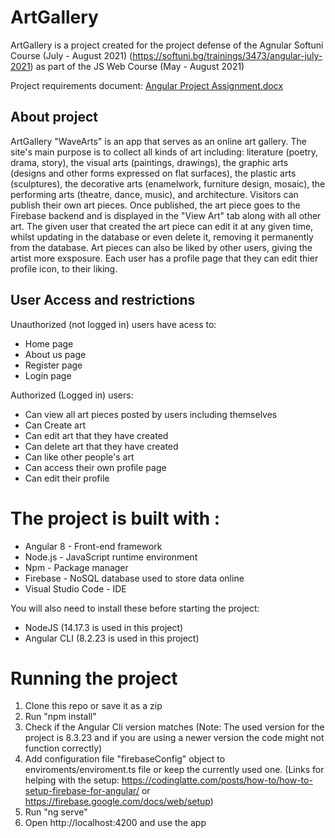 # ArtGallery
ArtGallery is a project created for the project defense of the Agnular Softuni Course (July - August 2021) (https://softuni.bg/trainings/3473/angular-july-2021) as part of the JS Web Course (May - August 2021)

Project requirements document: [Angular Project Assignment.docx](https://github.com/TheStormWeaver/ArtGallery/files/6945894/Angular.Project.Assignment.docx)

## About project
ArtGallery "WaveArts" is an app that serves as an online art gallery. The site's main purpose is to collect all kinds of art including: literature (poetry, drama, story), the visual arts (paintings, drawings), the graphic arts (designs and other forms expressed on flat surfaces), the plastic arts (sculptures), the decorative arts (enamelwork, furniture design, mosaic), the performing arts (theatre, dance, music), and architecture. Visitors can publish their own art pieces. Once published, the art piece goes to the Firebase backend and is displayed in the "View Art" tab along with all other art. The given user that created the art piece can edit it at any given time, whilst updating in the database or even delete it, removing it permanently from the database. Art pieces can also be liked by other users, giving the artist more exsposure. Each user has a profile page that they can edit thier profile icon, to their liking.

## User Access and restrictions
Unauthorized (not logged in) users have acess to:
- Home page
- About us page
- Register page
- Login page

Authorized (Logged in) users:
- Can view all art pieces posted by users including themselves
- Can Create art
- Can edit art that they have created
- Can delete art that they have created
- Can like other people's art
- Can access their own profile page
- Can edit their profile 

# The project is built with :
- Angular 8 - Front-end framework
- Node.js - JavaScript runtime environment
- Npm - Package manager
- Firebase - NoSQL database used to store data online
- Visual Studio Code - IDE

You will also need to install these before starting the project:
- NodeJS (14.17.3 is used in this project)
- Angular CLI (8.2.23 is used in this project)

# Running the project
1. Clone this repo or save it as a zip
2. Run "npm install"
3. Check if the Angular Cli version matches (Note: The used version for the project is 8.3.23 and if you are using a newer version the code might not function correctly)
4. Add configuration file "firebaseConfig" object to enviroments/enviroment.ts file or keep the currently used one. (Links for helping with the setup: https://codinglatte.com/posts/how-to/how-to-setup-firebase-for-angular/ or https://firebase.google.com/docs/web/setup)
5. Run "ng serve"
6. Open http://localhost:4200 and use the app
